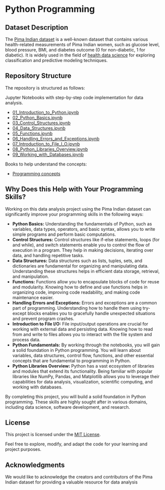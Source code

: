 # Python Programming


## Dataset Description

The [Pima Indian dataset](https://github.com/cloudpedagogy/data-science-programming/blob/main/books/Pima_Indian_Dataset.ipynb) is a well-known dataset that contains various health-related measurements of Pima Indian women, such as glucose level, blood pressure, BMI, and diabetes outcome (0 for non-diabetic, 1 for diabetic). It is widely used in the field of [health data science](https://github.com/cloudpedagogy/data-science-programming/blob/main/books/Health_Data_Science.ipynb) for exploring classification and predictive modeling techniques.

## Repository Structure
The repository is structured as follows:

 Jupyter Notebooks with step-by-step code implementation for data analysis.
  - [01_Introduction_to_Python.ipynb](https://github.com/cloudpedagogy/data-science-programming/blob/main/python-programming/01_Introduction_to_Python.ipynb)
  - [02_Python_Basics.ipynb](https://github.com/cloudpedagogy/data-science-programming/blob/main/python-programming/02_Python_Basics.ipynb)
  - [03_Control_Structures.ipynb](https://github.com/cloudpedagogy/data-science-programming/blob/main/python-programming/03_Control_Structures.ipynb)
  - [04_Data_Structures.ipynb](https://github.com/cloudpedagogy/data-science-programming/blob/main/python-programming/04_Data_Structures.ipynb)
  - [05_Functions.ipynb](https://github.com/cloudpedagogy/data-science-programming/blob/main/python-programming/05_Functions.ipynb)
  - [06_Handling_Errors_and_Exceptions.ipynb](https://github.com/cloudpedagogy/data-science-programming/blob/main/python-programming/06_Handling_Errors_and_Exceptions.ipynb)
  - [07_Introduction_to_File_I_O.ipynb](https://github.com/cloudpedagogy/data-science-programming/blob/main/python-programming/07_Introduction_to_File_I_O.ipynb)
  - [08_Python_Libraries_Overview.ipynb](https://github.com/cloudpedagogy/data-science-programming/blob/main/python-programming/08_Python_Libraries_Overview.ipynb)
  - [09_Working_with_Databases.ipynb](https://github.com/cloudpedagogy/data-science-programming/blob/main/python-programming/09_Working_with_Databases.ipynb)

Books to help understand the concepts:
  - [Programming concepts](https://github.com/cloudpedagogy/data-science-programming/blob/main/books/Programming_Concepts.ipynb)

## Why Does this Help with Your Programming Skills?
Working on this data analysis project using the Pima Indian dataset can significantly improve your programming skills in the following ways:

- **Python Basics:** Understanding the fundamentals of Python, such as variables, data types, operators, and basic syntax, allows you to write simple programs and perform basic computations.
- **Control Structures:** Control structures like if-else statements, loops (for and while), and switch statements enable you to control the flow of execution in a program. They help in making decisions, iterating over data, and handling repetitive tasks.
- **Data Structures:** Data structures such as lists, tuples, sets, and dictionaries are fundamental for organizing and manipulating data. Understanding these structures helps in efficient data storage, retrieval, and manipulation.
- **Functions:** Functions allow you to encapsulate blocks of code for reuse and modularity. Knowing how to define and use functions helps in organizing code, improving code readability, and making code maintenance easier.
- **Handling Errors and Exceptions:** Errors and exceptions are a common part of programming. Understanding how to handle them using try-except blocks enables you to gracefully handle unexpected situations and prevent program crashes.
- **Introduction to File I/O:** File input/output operations are crucial for working with external data and persisting data. Knowing how to read from and write to files allows you to interact with the file system and process data.
- **Python Fundamentals:** By working through the notebooks, you will gain a solid foundation in Python programming. You will learn about variables, data structures, control flow, functions, and other essential concepts that are fundamental to programming in Python.
- **Python Libraries Overview:** Python has a vast ecosystem of libraries and modules that extend its functionality. Being familiar with popular libraries like NumPy, Pandas, and Matplotlib allows you to leverage their capabilities for data analysis, visualization, scientific computing, and working with databases.


By completing this project, you will build a solid foundation in Python programming. These skills are highly sought after in various domains, including data science, software development, and research.
## License
This project is licensed under the [MIT License](LICENSE).

Feel free to explore, modify, and adapt the code for your learning and project purposes.

## Acknowledgments
We would like to acknowledge the creators and contributors of the Pima Indian dataset for providing a valuable resource for data analysis

